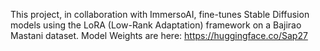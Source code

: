 This project, in collaboration with ImmersoAI, fine-tunes Stable Diffusion models using the LoRA (Low-Rank Adaptation) framework on a Bajirao Mastani dataset.
Model Weights are here: https://huggingface.co/Sap27
